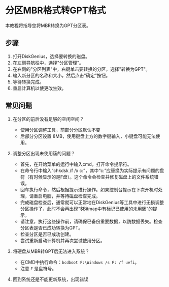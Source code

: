 # 分区MBR格式转GPT格式

本教程将指导您将MBR转换为GPT分区表。

## 步骤

1. 打开DiskGenius，选择要转换的磁盘。
2. 在左侧导航栏中，选择"分区管理"。
3. 在右侧的"分区列表"中，右键单击要转换的分区，选择"转换为GPT"。
4. 输入新分区的名称和大小，然后点击"确定"按钮。
5. 等待转换完成。
6. 重启计算机以使更改生效。

## 常见问题

1. 在分区的前后没有足够的空闲空间？

   - 使用分区调整工具，前部分分区默认不变
   - 后部分分区设置 8MB，使用键盘上方的数字键输入，小键盘可能无法使用。


2. 调整分区出现未使用簇的问题？

   - 首先，在开始菜单的运行中输入cmd，打开命令提示符。
   - 在命令行中输入“chkdsk /f /x c:”，其中“c:”应替换为实际提示有问题的盘符（有时候显示的是F盘）。这个命令会检查并修复磁盘上的文件系统错误。
   - 回车执行命令，然后根据提示进行操作。如果控制台提示在下次开机时处理，请重启电脑，并等待磁盘检查完成。
   - 完成磁盘检查后，通常就可以正常地在DiskGenius等工具中进行无损调整分区操作了，此时不会再出现“$Bitmap中有标记已使用的未用簇”的提示。
   - 请注意，执行这些操作前，请确保已备份重要数据，以防数据丢失。检查分区表是否已成功转换为GPT。
   - 检查分区是否已成功创建。
   - 尝试重新启动计算机并再次尝试使用分区。


3. 将硬盘从MBR转GPT后无法进入系统？

   - 在CMD中执行命令：`bcdboot F:\Windows /s F: /f uefi`。
   - 注意 `F` 是盘符号。

4. 回到系统还是不能更新系统，出现错误